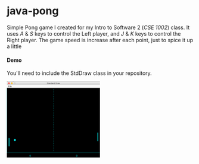 # java-pong

Simple Pong game I created for my Intro to Software 2 (*CSE 1002*) class. It uses *A* & *S* keys to control the Left player, and *J* & *K* keys to control the Right player. The game speed is increase after each point, just to spice it up a little

#### Demo

You'll need to include the StdDraw class in your repository.

<img src="https://raw.githubusercontent.com/araltasher/java-pong/master/Pong.gif" alt="dragon-demo" width="250"/>

